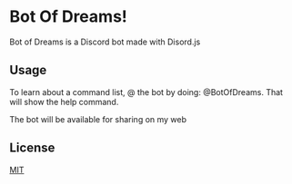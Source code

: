 # Bot Of Dreams!

Bot of Dreams is a Discord bot made with Disord.js

## Usage
To learn about a command list, @ the bot by doing:
@BotOfDreams. That will show the help command.

The bot will be available for sharing on my web


## License
[MIT](https://choosealicense.com/licenses/mit/)
